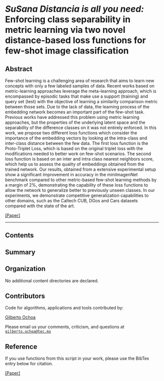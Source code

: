 # *SuSana Distancia is all you need:* Enforcing class separability in metric learning via two novel distance-based loss functions for few-shot image classification


## Abstract

Few-shot learning is a challenging area of research that aims to learn new concepts with only a few labeled samples of data. Recent works based on metric-learning approaches leverage the meta-learning  approach,  which is encompassed by episodic tasks that make use a support (training) and query set (test) with the objective of learning a similarity comparison metric between those sets. Due to the lack of data, the learning process of the embedding network becomes an important part of the few-shot task.
Previous works have addressed this problem using metric learning approaches, but the properties of the underlying latent space and the separability of the difference classes on it was not entirely enforced.
In this work, we propose two different loss functions which consider the importance of the embedding vectors by looking at the intra-class and inter-class distance between the few data. The first loss function is the Proto-Triplet Loss, which is based on the original triplet loss with the modifications needed to better work on few-shot scenarios. The second loss function is based on an inter and intra class nearest neighbors score, which help us to assess the quality of embeddings obtained from the trained network. Our results, obtained from a extensive experimental setup show a significant improvement in accuracy in the miniImagenNet benchmark compared to other metric-based few-shot learning methods by a margin of $2\%$, demonstrating the capability of these loss functions to allow the network to generalize better to previously unseen classes. In our experiments, we demonstrate competitive generalization capabilities to other domains, such as the Caltech CUB, DGos and Cars datasets compared with the state of the art.


[[Paper]]() 




---

## Contents

 
 
 
## Summary 


 
## Organization

No additional content directories are declared. 


## Contributors

Code for algorithms, applications and tools contributed by:

[Gilberto Ochoa](https://scholar.google.com/citations?user=DDtiliwAAAAJ&hl=en&authuser=1)

Please email us your comments, criticism, and questions at [`gilberto.ochoa@tec.mx`](mailto:gilberto.ochoa@tec.mx?subject=[GitHub]%20ks-baseline%20repository)


## Reference

If you use functions from this script in your work, please use the BibTex entry below for citation.

[[Paper]]()

```

```

